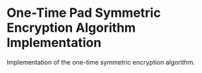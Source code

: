 # One-Time Pad Symmetric Encryption Algorithm Implementation

Implementation of the one-time symmetric encryption algorithm.
